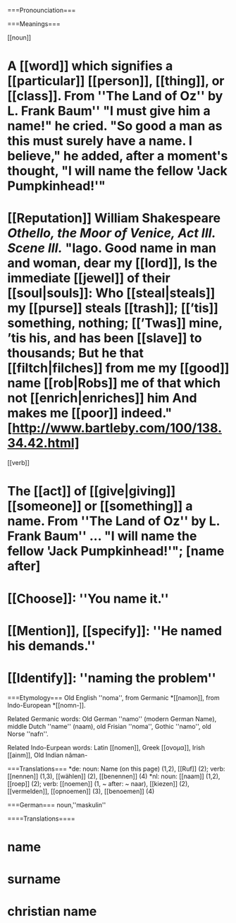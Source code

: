 ===Pronounciation===

===Meanings===

[[noun]]
# A [[word]] which signifies a [[particular]] [[person]], [[thing]], or [[class]]. From ''The Land of Oz'' by L. Frank Baum'' "I must give him a name!" he cried. "So good a man as this must surely have a name. I believe," he added, after a moment's thought, "I will name the fellow 'Jack Pumpkinhead!'"
# [[Reputation]] William Shakespeare <i>Othello, the Moor of Venice, Act III. Scene III.</i> "Iago. Good name in man and woman, dear my [[lord]], Is the immediate [[jewel]] of their [[soul|souls]]: Who [[steal|steals]] my [[purse]] steals [[trash]]; [[’tis]] something, nothing; [[’Twas]] mine, ’tis his, and has been [[slave]] to thousands; But he that [[filtch|filches]] from me my [[good]] name [[rob|Robs]] me of that which not [[enrich|enriches]] him And makes me [[poor]] indeed." [http://www.bartleby.com/100/138.34.42.html]

[[verb]]
# The [[act]] of [[give|giving]] [[someone]] or [[something]] a name. From ''The Land of Oz'' by L. Frank Baum'' ... "I will name the fellow 'Jack Pumpkinhead!'"; [name after]
# [[Choose]]: ''You name it.''
# [[Mention]], [[specify]]: ''He named his demands.''
# [[Identify]]: ''naming the problem''

===Etymology===
Old English ''noma'', from Germanic *[[namon]], from Indo-European *[[nomn-]].

Related Germanic words: Old German ''namo'' (modern German Name), middle Dutch ''name'' (naam), old Frisian ''noma'', Gothic ''namo'', old Norse ''nafn''.

Related Indo-Eurpean words: Latin [[nomen]], Greek [[ονομα]], Irish [[ainm]], Old Indian n&acirc;man-

===Translations===
*de: noun: Name (on this page) (1,2), [[Ruf]] (2); verb: [[nennen]] (1,3), [[w&auml;hlen]] (2), [[benennen]] (4)
*nl: noun: [[naam]] (1,2), [[roep]] (2); verb: [[noemen]] (1, ~ after: ~ naar), [[kiezen]] (2), [[vermelden]], [[opnoemen]] (3), [[benoemen]] (4)

===German===
noun,''maskulin''

====Translations====
# name
# surname
# christian name